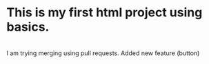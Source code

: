 # This is my first html project using basics.
<br>
I am trying merging using pull requests.
Added new feature (button)